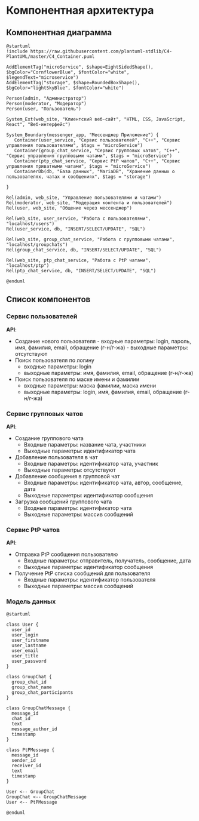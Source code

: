 # Компонентная архитектура
<!-- Состав и взаимосвязи компонентов системы между собой и внешними системами с указанием протоколов, ключевые технологии, используемые для реализации компонентов.
Диаграмма контейнеров C4 и текстовое описание. 
-->

## Компонентная диаграмма

```plantuml
@startuml
!include https://raw.githubusercontent.com/plantuml-stdlib/C4-PlantUML/master/C4_Container.puml

AddElementTag("microService", $shape=EightSidedShape(), $bgColor="CornflowerBlue", $fontColor="white", $legendText="microservice")
AddElementTag("storage", $shape=RoundedBoxShape(), $bgColor="lightSkyBlue", $fontColor="white")

Person(admin, "Администратор")
Person(moderator, "Модератор")
Person(user, "Пользователь")

System_Ext(web_site, "Клиентский веб-сайт", "HTML, CSS, JavaScript, React", "Веб-интерфейс")

System_Boundary(messenger_app, "Мессенджер Приложение") {
   Container(user_service, "Сервис пользователей", "C++", "Сервис управления пользователями", $tags = "microService")    
   Container(group_chat_service, "Сервис групповых чатов", "C++", "Сервис управления групповыми чатами", $tags = "microService") 
   Container(ptp_chat_service, "Сервис PtP чатов", "C++", "Сервис управления приватными чатами", $tags = "microService")   
   ContainerDb(db, "База данных", "MariaDB", "Хранение данных о пользователях, чатах и сообщениях", $tags = "storage")
   
}

Rel(admin, web_site, "Управление пользователями и чатами")
Rel(moderator, web_site, "Модерация контента и пользователей")
Rel(user, web_site, "Общение через мессенджер")

Rel(web_site, user_service, "Работа с пользователями", "localhost/users")
Rel(user_service, db, "INSERT/SELECT/UPDATE", "SQL")

Rel(web_site, group_chat_service, "Работа с групповыми чатами", "localhost/groupchats")
Rel(group_chat_service, db, "INSERT/SELECT/UPDATE", "SQL")

Rel(web_site, ptp_chat_service, "Работа с PtP чатами", "localhost/ptp")
Rel(ptp_chat_service, db, "INSERT/SELECT/UPDATE", "SQL")

@enduml

```
## Список компонентов  

### Сервис пользователей
**API**:
- Создание нового пользователя
      - входные параметры: login, пароль, имя, фамилия, email, обращение (г-н/г-жа)
      - выходные параметры: отсутствуют
- Поиск пользователя по логину
     - входные параметры:  login
     - выходные параметры: имя, фамилия, email, обращение (г-н/г-жа)
- Поиск пользователя по маске имени и фамилии
     - входные параметры: маска фамилии, маска имени
     - выходные параметры: login, имя, фамилия, email, обращение (г-н/г-жа)

### Сервис групповых чатов
**API**:
- Создание группового чата
  - Входные параметры: название чата, участники
  - Выходные параметры: идентификатор чата
- Добавление пользователя в чат
  - Входные параметры: идентификатор чата, участник
  - Выходные параметры: отсутствуют
- Добавление сообщения в групповой чат
  - Входные параметры: идентификатор чата, автор, сообщение, дата
  - Выходные параметры: идентификатор сообщения
- Загрузка сообщений группового чата
  - Входные параметры: идентификатор чата
  - Выходные параметры: массив сообщений

### Сервис PtP чатов
**API**:
- Отправка PtP сообщения пользователю
  - Входные параметры: отправитель, получатель, сообщение, дата
  - Выходные параметры: идентификатор сообщения
- Получение PtP списка сообщений для пользователя
  - Входные параметры: идентификатор пользователя
  - Выходные параметры: массив сообщений

### Модель данных

```puml
@startuml

class User {
  user_id
  user_login
  user_firstname
  user_lastname
  user_email
  user_title
  user_password
}

class GroupChat {
  group_chat_id
  group_chat_name
  group_chat_participants
}

class GroupChatMessage {
  message_id
  chat_id
  text
  message_author_id
  timestamp
}

class PtPMessage {
  message_id
  sender_id
  receiver_id
  text
  timestamp
}

User <-- GroupChat
GroupChat <-- GroupChatMessage
User <-- PtPMessage

@enduml

```
